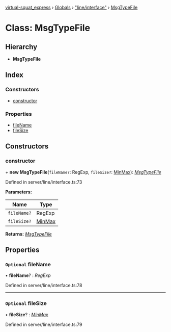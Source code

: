 [virtual-squat_express](../README.md) › [Globals](../globals.md) › ["line/interface"](../modules/_line_interface_.md) › [MsgTypeFile](_line_interface_.msgtypefile.md)

# Class: MsgTypeFile

## Hierarchy

* **MsgTypeFile**

## Index

### Constructors

* [constructor](_line_interface_.msgtypefile.md#constructor)

### Properties

* [fileName](_line_interface_.msgtypefile.md#optional-filename)
* [fileSize](_line_interface_.msgtypefile.md#optional-filesize)

## Constructors

###  constructor

\+ **new MsgTypeFile**(`fileName?`: RegExp, `fileSize?`: [MinMax](../modules/_line_interface_.md#minmax)): *[MsgTypeFile](_line_interface_.msgtypefile.md)*

Defined in server/line/interface.ts:73

**Parameters:**

Name | Type |
------ | ------ |
`fileName?` | RegExp |
`fileSize?` | [MinMax](../modules/_line_interface_.md#minmax) |

**Returns:** *[MsgTypeFile](_line_interface_.msgtypefile.md)*

## Properties

### `Optional` fileName

• **fileName**? : *RegExp*

Defined in server/line/interface.ts:78

___

### `Optional` fileSize

• **fileSize**? : *[MinMax](../modules/_line_interface_.md#minmax)*

Defined in server/line/interface.ts:79
